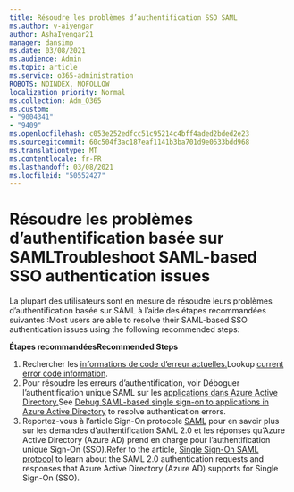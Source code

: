 ```yaml
---
title: Résoudre les problèmes d’authentification SSO SAML
ms.author: v-aiyengar
author: AshaIyengar21
manager: dansimp
ms.date: 03/08/2021
ms.audience: Admin
ms.topic: article
ms.service: o365-administration
ROBOTS: NOINDEX, NOFOLLOW
localization_priority: Normal
ms.collection: Adm_O365
ms.custom:
- "9004341"
- "9409"
ms.openlocfilehash: c053e252edfcc51c95214c4bff4aded2bded2e23
ms.sourcegitcommit: 60c504f3ac187eaf1141b3ba701d9e0633bdd968
ms.translationtype: MT
ms.contentlocale: fr-FR
ms.lasthandoff: 03/08/2021
ms.locfileid: "50552427"
---
```

# <a name="troubleshoot-saml-based-sso-authentication-issues"></a><span data-ttu-id="70a9c-102">Résoudre les problèmes d’authentification basée sur SAML</span><span class="sxs-lookup"><span data-stu-id="70a9c-102">Troubleshoot SAML-based SSO authentication issues</span></span>

<span data-ttu-id="70a9c-103">La plupart des utilisateurs sont en mesure de résoudre leurs problèmes d’authentification basée sur SAML à l’aide des étapes recommandées suivantes :</span><span class="sxs-lookup"><span data-stu-id="70a9c-103">Most users are able to resolve their SAML-based SSO authentication issues using the following recommended steps:</span></span>

<span data-ttu-id="70a9c-104">**Étapes recommandées**</span><span class="sxs-lookup"><span data-stu-id="70a9c-104">**Recommended Steps**</span></span>
1. <span data-ttu-id="70a9c-105">Rechercher les [informations de code d’erreur actuelles.](https://docs.microsoft.com/azure/active-directory/develop/reference-aadsts-error-codes#lookup-current-error-code-information)</span><span class="sxs-lookup"><span data-stu-id="70a9c-105">Lookup [current error code information](https://docs.microsoft.com/azure/active-directory/develop/reference-aadsts-error-codes#lookup-current-error-code-information).</span></span>
1. <span data-ttu-id="70a9c-106">Pour résoudre les erreurs d’authentification, voir Déboguer l’authentification unique SAML sur les [applications dans Azure Active Directory.](https://docs.microsoft.com/azure/active-directory/manage-apps/debug-saml-sso-issues)</span><span class="sxs-lookup"><span data-stu-id="70a9c-106">See [Debug SAML-based single sign-on to applications in Azure Active Directory](https://docs.microsoft.com/azure/active-directory/manage-apps/debug-saml-sso-issues) to resolve authentication errors.</span></span>
1. <span data-ttu-id="70a9c-107">Reportez-vous à l’article Sign-On protocole [SAML](https://docs.microsoft.com/azure/active-directory/develop/single-sign-on-saml-protocol) pour en savoir plus sur les demandes d’authentification SAML 2.0 et les réponses qu’Azure Active Directory (Azure AD) prend en charge pour l’authentification unique Sign-On (SSO).</span><span class="sxs-lookup"><span data-stu-id="70a9c-107">Refer to the article, [Single Sign-On SAML protocol](https://docs.microsoft.com/azure/active-directory/develop/single-sign-on-saml-protocol) to learn about the SAML 2.0 authentication requests and responses that Azure Active Directory (Azure AD) supports for Single Sign-On (SSO).</span></span>


